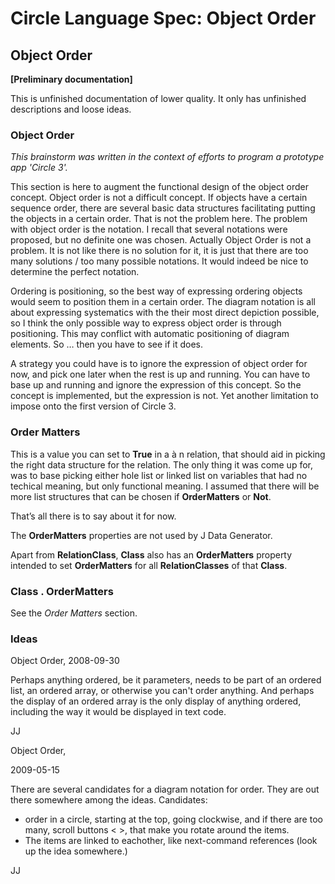﻿Circle Language Spec: Object Order
==================================

Object Order
------------

__[Preliminary documentation]__

This is unfinished documentation of lower quality. It only has unfinished descriptions and loose ideas.

### Object Order

*This brainstorm was written in the context of efforts to program a prototype app 'Circle 3'.*

This section is here to augment the functional design of the object order concept. Object order is not a difficult concept. If objects have a certain sequence order, there are several basic data structures facilitating putting the objects in a certain order. That is not the problem here. The problem with object order is the notation. I recall that several notations were proposed, but no definite one was chosen. Actually Object Order is not a problem. It is not like there is no solution for it, it is just that there are too many solutions / too many possible notations. It would indeed be nice to determine the perfect notation. 

Ordering is positioning, so the best way of expressing ordering objects would seem to position them in a certain order. The diagram notation is all about expressing systematics with the their most direct depiction possible, so I think the only possible way to express object order is through positioning. This may conflict with automatic positioning of diagram elements. So … then you have to see if it does.

A strategy you could have is to ignore the expression of object order for now, and pick one later when the rest is up and running. You can have to base up and running and ignore the expression of this concept. So the concept is implemented, but the expression is not. Yet another limitation to impose onto the first version of Circle 3.

### Order Matters

This is a value you can set to __True__ in a à n relation, that should aid in picking the right data structure for the relation. The only thing it was come up for, was to base picking either hole list or linked list on variables that had no techical meaning, but only functional meaning. I assumed that there will be more list structures that can be chosen if __OrderMatters__ or __Not__.

That’s all there is to say about it for now.

The __OrderMatters__ properties are not used by J Data Generator.

Apart from __RelationClass__, __Class__ also has an __OrderMatters__ property intended to set __OrderMatters__ for all __RelationClasses__ of that __Class__.

### Class . OrderMatters

See the *Order Matters* section.

### Ideas

Object Order,
2008-09-30

Perhaps anything ordered, be it parameters,
needs to be part of an ordered list, an ordered array,
or otherwise you can't order anything. And perhaps
the display of an ordered array  is the only display of anything ordered,
including the way it would be displayed in text code.

JJ


Object Order,

2009-05-15

There are several candidates for a diagram notation for order.
They are out there somewhere among the ideas.
Candidates:
- order in a circle, starting at the top, going clockwise, and if there are too many, scroll buttons < >, that make you rotate around the items.
- The items are linked to eachother, like next-command references (look up the idea somewhere.)

JJ